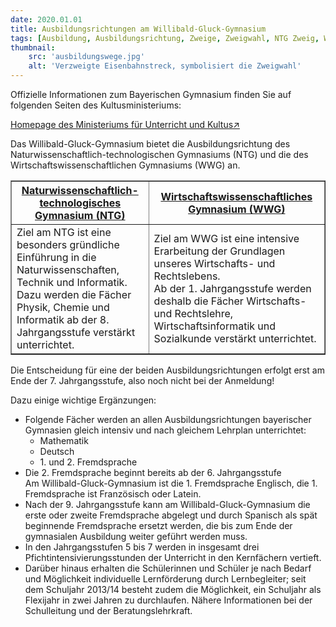 ```yaml
---
date: 2020.01.01
title: Ausbildungsrichtungen am Willibald-Gluck-Gymnasium
tags: [Ausbildung, Ausbildungsrichtung, Zweige, Zweigwahl, NTG Zweig, WWG Zweig]
thumbnail: 
    src: 'ausbildungswege.jpg'
    alt: 'Verzweigte Eisenbahnstreck, symbolisiert die Zweigwahl'
---
```


Offizielle Informationen zum Bayerischen Gymnasium finden Sie auf folgenden Seiten des Kultusministeriums:

<a href="http://www.km.bayern.de/index.html">Homepage des Ministeriums für Unterricht und Kultus↗</a>

Das Willibald-Gluck-Gymnasium bietet die Ausbildungsrichtung des Naturwissenschaftlich-technologischen Gymnasiums (NTG) und die des Wirtschaftswissenschaftlichen Gymnasiums (WWG) an.

<table border="1">
    <tr>
        <th><a href="/ausbildungswege/ntg_zweig">Naturwissenschaftlich-technologisches Gymnasium (NTG)</a></th>
        <th><a href="/ausbildungswege/wwg_zweig">Wirtschaftswissenschaftliches Gymnasium (WWG)</a></th>
    </tr>
    <tr>
        <td>
        Ziel am NTG ist eine besonders gründliche Einführung in die Naturwissenschaften, Technik und Informatik.
        <br />
        Dazu werden die Fächer Physik, Chemie und Informatik ab der 8. Jahrgangsstufe verstärkt unterrichtet.
        </td>
        <td>
        Ziel am WWG ist eine intensive Erarbeitung der Grundlagen unseres Wirtschafts- und Rechtslebens.
        <br />
        Ab der 1. Jahrgangsstufe werden deshalb die Fächer Wirtschafts- und Rechtslehre, Wirtschaftsinformatik und Sozialkunde verstärkt unterrichtet.
        </td>
    </tr>
</table>

Die Entscheidung für eine der beiden Ausbildungsrichtungen erfolgt erst am Ende der 7. Jahrgangsstufe, also noch nicht bei der Anmeldung!

Dazu einige wichtige Ergänzungen:
<ul>
    <li>Folgende Fächer werden an allen Ausbildungsrichtungen bayerischer Gymnasien gleich intensiv und nach gleichem Lehrplan unterrichtet:
        <ul>
            <li>Mathematik</li>
            <li>Deutsch</li>
            <li>1. und 2. Fremdsprache</li>
        </ul>
    </li>
    <li>
        Die 2. Fremdsprache beginnt bereits ab der 6. Jahrgangsstufe
        <br />
        Am Willibald-Gluck-Gymnasium ist die 1. Fremdsprache Englisch, die 1. Fremdsprache ist Französisch oder Latein.
    </li>
    <li>
        Nach der 9. Jahrgangsstufe kann am Willibald-Gluck-Gymnasium die erste oder zweite Fremdsprache abgelegt und durch Spanisch als spät beginnende Fremdsprache ersetzt werden, die bis zum Ende der gymnasialen Ausbildung weiter geführt werden muss.
    </li>
    <li>
        In den Jahrgangsstufen 5 bis 7 werden in insgesamt drei Pfichtintensivierungsstunden der Unterricht in den Kernfächern vertieft.
    </li>
    <li>
        Darüber hinaus erhalten die Schülerinnen und Schüler je nach Bedarf und Möglichkeit individuelle Lernförderung durch Lernbegleiter; seit dem Schuljahr 2013/14 besteht zudem die Möglichkeit, ein Schuljahr als Flexijahr in zwei Jahren zu durchlaufen. Nähere Informationen bei der Schulleitung und der Beratungslehrkraft.
    </li>
</ul>